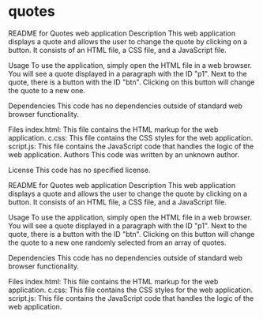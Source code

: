 # quotes
README for Quotes web application
Description
This web application displays a quote and allows the user to change the quote by clicking on a button. It consists of an HTML file, a CSS file, and a JavaScript file.

Usage
To use the application, simply open the HTML file in a web browser. You will see a quote displayed in a paragraph with the ID "p1". Next to the quote, there is a button with the ID "btn". Clicking on this button will change the quote to a new one.

Dependencies
This code has no dependencies outside of standard web browser functionality.

Files
index.html: This file contains the HTML markup for the web application.
c.css: This file contains the CSS styles for the web application.
script.js: This file contains the JavaScript code that handles the logic of the web application.
Authors
This code was written by an unknown author.

License
This code has no specified license.



README for Quotes web application
Description
This web application displays a quote and allows the user to change the quote by clicking on a button. It consists of an HTML file, a CSS file, and a JavaScript file.

Usage
To use the application, simply open the HTML file in a web browser. You will see a quote displayed in a paragraph with the ID "p1". Next to the quote, there is a button with the ID "btn". Clicking on this button will change the quote to a new one randomly selected from an array of quotes.

Dependencies
This code has no dependencies outside of standard web browser functionality.

Files
index.html: This file contains the HTML markup for the web application.
c.css: This file contains the CSS styles for the web application.
script.js: This file contains the JavaScript code that handles the logic of the web application.


